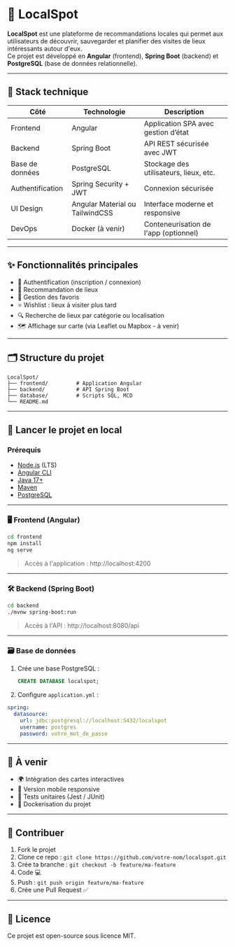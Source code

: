 # 📍 LocalSpot

**LocalSpot** est une plateforme de recommandations locales qui permet aux utilisateurs de découvrir, sauvegarder et planifier des visites de lieux intéressants autour d'eux.  
Ce projet est développé en **Angular** (frontend), **Spring Boot** (backend) et **PostgreSQL** (base de données relationnelle).

---

## 🧱 Stack technique

| Côté         | Technologie         | Description                                |
|--------------|---------------------|--------------------------------------------|
| Frontend     | Angular             | Application SPA avec gestion d’état        |
| Backend      | Spring Boot         | API REST sécurisée avec JWT                |
| Base de données | PostgreSQL       | Stockage des utilisateurs, lieux, etc.     |
| Authentification | Spring Security + JWT | Connexion sécurisée                |
| UI Design    | Angular Material ou TailwindCSS | Interface moderne et responsive |
| DevOps       | Docker (à venir)    | Conteneurisation de l'app (optionnel)      |

---

## ✨ Fonctionnalités principales

- 🔐 Authentification (inscription / connexion)
- 📍 Recommandation de lieux
- 💖 Gestion des favoris
- ⭐ Wishlist : lieux à visiter plus tard
- 🔍 Recherche de lieux par catégorie ou localisation
- 🗺️ Affichage sur carte (via Leaflet ou Mapbox - à venir)

---

## 🗂️ Structure du projet

```
LocalSpot/
├── frontend/         # Application Angular
├── backend/          # API Spring Boot
├── database/         # Scripts SQL, MCD
└── README.md
```

---

## 🚀 Lancer le projet en local

### Prérequis

- [Node.js](https://nodejs.org/) (LTS)
- [Angular CLI](https://angular.io/cli)
- [Java 17+](https://adoptopenjdk.net/)
- [Maven](https://maven.apache.org/)
- [PostgreSQL](https://www.postgresql.org/)

---

### 🖥️ Frontend (Angular)

```bash
cd frontend
npm install
ng serve
```

> Accès à l'application : http://localhost:4200

---

### 🛠️ Backend (Spring Boot)

```bash
cd backend
./mvnw spring-boot:run
```

> Accès à l'API : http://localhost:8080/api

---

### 🗃️ Base de données

1. Crée une base PostgreSQL :
   ```sql
   CREATE DATABASE localspot;
   ```

2. Configure `application.yml` :

```yaml
spring:
  datasource:
    url: jdbc:postgresql://localhost:5432/localspot
    username: postgres
    password: votre_mot_de_passe
```

---

## 📌 À venir

- 🌍 Intégration des cartes interactives
- 📱 Version mobile responsive
- 🧪 Tests unitaires (Jest / JUnit)
- 🐳 Dockerisation du projet

---

## 🤝 Contribuer

1. Fork le projet
2. Clone ce repo : `git clone https://github.com/votre-nom/localspot.git`
3. Crée ta branche : `git checkout -b feature/ma-feature`
4. Code 💻
5. Push : `git push origin feature/ma-feature`
6. Crée une Pull Request ✅

---

## 📃 Licence

Ce projet est open-source sous licence MIT.
